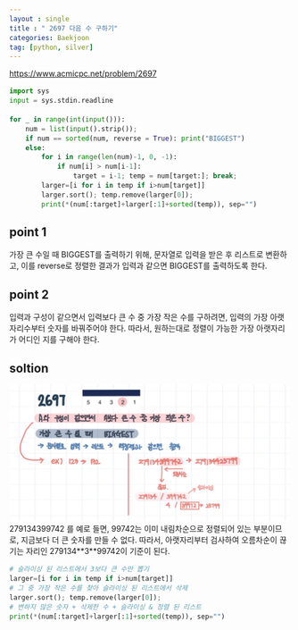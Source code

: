 ```yaml
---
layout : single
title : " 2697 다음 수 구하기"
categories: Baekjoon
tag: [python, silver]
---
```


<a href = "https://www.acmicpc.net/problem/2697">https://www.acmicpc.net/problem/2697</a>

```python
import sys
input = sys.stdin.readline

for _ in range(int(input())):
    num = list(input().strip());
    if num == sorted(num, reverse = True): print("BIGGEST")
    else:
        for i in range(len(num)-1, 0, -1):
            if num[i] > num[i-1]: 
                target = i-1; temp = num[target:]; break;
        larger=[i for i in temp if i>num[target]]
        larger.sort(); temp.remove(larger[0]);
        print(*(num[:target]+larger[:1]+sorted(temp)), sep="")

```
## point 1
가장 큰 수일 때 BIGGEST를 출력하기 위해, 문자열로 입력을 받은 후 리스트로 변환하고, 이를 reverse로 정렬한 결과가 입력과 같으면 BIGGEST를 출력하도록 한다.

## point 2
입력과 구성이 같으면서 입력보다 큰 수 중 가장 작은 수를 구하려면, 입력의 가장 아랫자리수부터 숫자를 바꿔주어야 한다. 따라서, 원하는대로 정렬이 가능한 가장 아랫자리가 어디인 지를 구해야 한다.

## soltion
<img src="/images/2022-06-22-2697/sol.jpg">
279134399742 를 예로 들면, 99742는 이미 내림차순으로 정렬되어 있는 부분이므로, 지금보다 더 큰 숫자를 만들 수 없다. 따라서, 아랫자리부터 검사하여 오름차순이 끊기는 자리인 279134**3**99742이 기준이 된다. 

```python
# 슬라이싱 된 리스트에서 3보다 큰 수만 뽑기
larger=[i for i in temp if i>num[target]] 
# 그 중 가장 작은 수를 찾아 슬라이싱 된 리스트에서 삭제
larger.sort(); temp.remove(larger[0]); 
# 변하지 않은 숫자 + 삭제한 수 + 슬라이싱 & 정렬 된 리스트
print(*(num[:target]+larger[:1]+sorted(temp)), sep="") 
```



